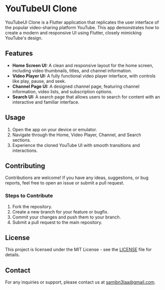 # YouTubeUI Clone

YouTubeUI Clone is a Flutter application that replicates the user interface of the popular video-sharing platform YouTube. This app demonstrates how to create a modern and responsive UI using Flutter, closely mimicking YouTube's design.

## Features

- **Home Screen UI:** A clean and responsive layout for the home screen, including video thumbnails, titles, and channel information.
- **Video Player UI:** A fully functional video player interface, with controls like play, pause, and seek.
- **Channel Page UI:** A designed channel page, featuring channel information, video lists, and subscription options.
- **Search UI:** A search page that allows users to search for content with an interactive and familiar interface.

## Usage

1. Open the app on your device or emulator.
2. Navigate through the Home, Video Player, Channel, and Search sections.
3. Experience the cloned YouTube UI with smooth transitions and interactions.

## Contributing

Contributions are welcome! If you have any ideas, suggestions, or bug reports, feel free to open an issue or submit a pull request.

### Steps to Contribute

1. Fork the repository.
2. Create a new branch for your feature or bugfix.
3. Commit your changes and push them to your branch.
4. Submit a pull request to the main repository.

## License

This project is licensed under the MIT License - see the [LICENSE](LICENSE) file for details.

## Contact

For any inquiries or support, please contact us at [samibn3laa@gmail.com](mailto:samibn3laa@gmail.com).
